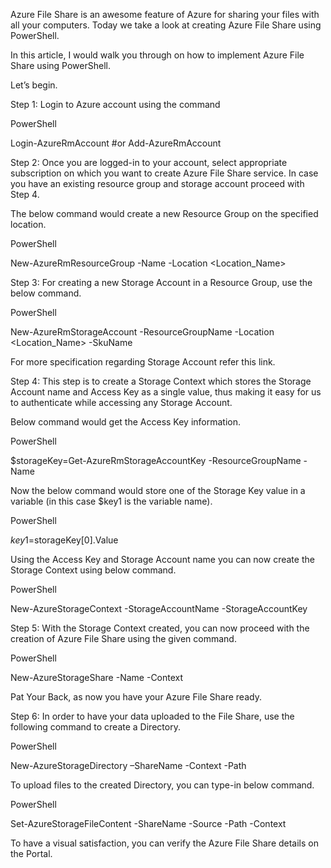 Azure File Share is an awesome feature of Azure for sharing your files with all your computers. Today we take a look at creating Azure File Share using PowerShell.

In this article, I would walk you through on how to implement Azure File Share using PowerShell.

Let’s begin.

Step 1: Login to Azure account using the command

 
PowerShell

Login-AzureRmAccount 
#or 
Add-AzureRmAccount

 

Step 2: Once you are logged-in to your account, select appropriate subscription on which you want to create Azure File Share service. In case you have an existing resource group and storage account proceed with Step 4.

The below command would create a new Resource Group on the specified location.

 
PowerShell

New-AzureRmResourceGroup -Name <ResourceGroupName> -Location <Location_Name>

 

 

Step 3: For creating a new Storage Account in a Resource Group, use the below command.

 
PowerShell

New-AzureRmStorageAccount -ResourceGroupName <ResourceGroupName> -Location <Location_Name> -SkuName <ReplicationType>

 

For more specification regarding Storage Account refer this link.

Step 4: This step is to create a Storage Context which stores the Storage Account name and Access Key as a single value, thus making it easy for us to authenticate while accessing any Storage Account.

Below command would get the Access Key information.

 
PowerShell

$storageKey=Get-AzureRmStorageAccountKey -ResourceGroupName <ResourceGroupName> -Name <StorageAccountName>

 

Now the below command would store one of the Storage Key value in a variable (in this case $key1 is the variable name).

 
PowerShell

$key1=$storageKey[0].Value


Using the Access Key and Storage Account name you can now create the Storage Context using below command.

 
PowerShell

New-AzureStorageContext -StorageAccountName <StorageAccountName> -StorageAccountKey <key>

  

Step 5: With the Storage Context created, you can now proceed with the creation of Azure File Share using the given command.

 
PowerShell

New-AzureStorageShare -Name <FileShareName> -Context <AzureStorageContext>

 

Pat Your Back, as now you have your Azure File Share ready.

Step 6: In order to have your data uploaded to the File Share, use the following command to create a Directory.

 
PowerShell

New-AzureStorageDirectory –ShareName <FileShareName> -Context <AzureStorageContext> -Path <FolderName>

 

To upload files to the created Directory, you can type-in below command.

 
PowerShell

Set-AzureStorageFileContent -ShareName <FileShareName> -Source <FilePathOnTheLocalMachine> -Path <DirectoryName> -Context <AzureStorageContext>

 

To have a visual satisfaction, you can verify the Azure File Share details on the Portal.